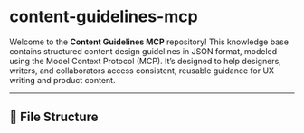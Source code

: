 # content-guidelines-mcp

Welcome to the **Content Guidelines MCP** repository! This knowledge base contains structured content design guidelines in JSON format, modeled using the Model Context Protocol (MCP). It’s designed to help designers, writers, and collaborators access consistent, reusable guidance for UX writing and product content.

---

## 📁 File Structure

